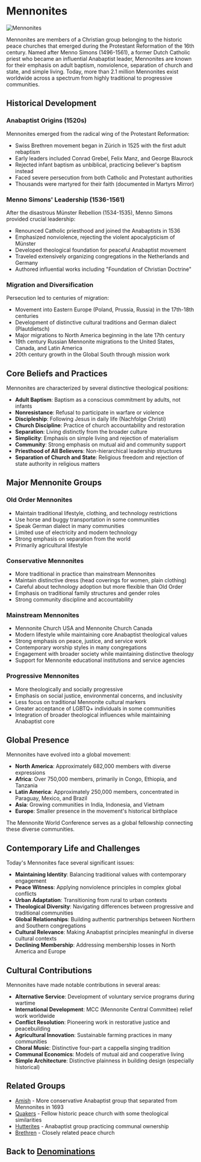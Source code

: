 # Mennonites

![Mennonites](../../images/mennonites.jpg)

Mennonites are members of a Christian group belonging to the historic peace churches that emerged during the Protestant Reformation of the 16th century. Named after Menno Simons (1496-1561), a former Dutch Catholic priest who became an influential Anabaptist leader, Mennonites are known for their emphasis on adult baptism, nonviolence, separation of church and state, and simple living. Today, more than 2.1 million Mennonites exist worldwide across a spectrum from highly traditional to progressive communities.

## Historical Development

### Anabaptist Origins (1520s)

Mennonites emerged from the radical wing of the Protestant Reformation:
- Swiss Brethren movement began in Zürich in 1525 with the first adult rebaptism
- Early leaders included Conrad Grebel, Felix Manz, and George Blaurock
- Rejected infant baptism as unbiblical, practicing believer's baptism instead
- Faced severe persecution from both Catholic and Protestant authorities
- Thousands were martyred for their faith (documented in Martyrs Mirror)

### Menno Simons' Leadership (1536-1561)

After the disastrous Münster Rebellion (1534-1535), Menno Simons provided crucial leadership:
- Renounced Catholic priesthood and joined the Anabaptists in 1536
- Emphasized nonviolence, rejecting the violent apocalypticism of Münster
- Developed theological foundation for peaceful Anabaptist movement
- Traveled extensively organizing congregations in the Netherlands and Germany
- Authored influential works including "Foundation of Christian Doctrine"

### Migration and Diversification

Persecution led to centuries of migration:
- Movement into Eastern Europe (Poland, Prussia, Russia) in the 17th-18th centuries
- Development of distinctive cultural traditions and German dialect (Plautdietsch)
- Major migrations to North America beginning in the late 17th century
- 19th century Russian Mennonite migrations to the United States, Canada, and Latin America
- 20th century growth in the Global South through mission work

## Core Beliefs and Practices

Mennonites are characterized by several distinctive theological positions:

- **Adult Baptism**: Baptism as a conscious commitment by adults, not infants
- **Nonresistance**: Refusal to participate in warfare or violence
- **Discipleship**: Following Jesus in daily life (Nachfolge Christi)
- **Church Discipline**: Practice of church accountability and restoration
- **Separation**: Living distinctly from the broader culture
- **Simplicity**: Emphasis on simple living and rejection of materialism
- **Community**: Strong emphasis on mutual aid and community support
- **Priesthood of All Believers**: Non-hierarchical leadership structures
- **Separation of Church and State**: Religious freedom and rejection of state authority in religious matters

## Major Mennonite Groups

### Old Order Mennonites

- Maintain traditional lifestyle, clothing, and technology restrictions
- Use horse and buggy transportation in some communities
- Speak German dialect in many communities
- Limited use of electricity and modern technology
- Strong emphasis on separation from the world
- Primarily agricultural lifestyle

### Conservative Mennonites

- More traditional in practice than mainstream Mennonites
- Maintain distinctive dress (head coverings for women, plain clothing)
- Careful about technology adoption but more flexible than Old Order
- Emphasis on traditional family structures and gender roles
- Strong community discipline and accountability

### Mainstream Mennonites

- Mennonite Church USA and Mennonite Church Canada
- Modern lifestyle while maintaining core Anabaptist theological values
- Strong emphasis on peace, justice, and service work
- Contemporary worship styles in many congregations
- Engagement with broader society while maintaining distinctive theology
- Support for Mennonite educational institutions and service agencies

### Progressive Mennonites

- More theologically and socially progressive
- Emphasis on social justice, environmental concerns, and inclusivity
- Less focus on traditional Mennonite cultural markers
- Greater acceptance of LGBTQ+ individuals in some communities
- Integration of broader theological influences while maintaining Anabaptist core

## Global Presence

Mennonites have evolved into a global movement:

- **North America**: Approximately 682,000 members with diverse expressions
- **Africa**: Over 750,000 members, primarily in Congo, Ethiopia, and Tanzania
- **Latin America**: Approximately 250,000 members, concentrated in Paraguay, Mexico, and Brazil
- **Asia**: Growing communities in India, Indonesia, and Vietnam
- **Europe**: Smaller presence in the movement's historical birthplace

The Mennonite World Conference serves as a global fellowship connecting these diverse communities.

## Contemporary Life and Challenges

Today's Mennonites face several significant issues:

- **Maintaining Identity**: Balancing traditional values with contemporary engagement
- **Peace Witness**: Applying nonviolence principles in complex global conflicts
- **Urban Adaptation**: Transitioning from rural to urban contexts
- **Theological Diversity**: Navigating differences between progressive and traditional communities
- **Global Relationships**: Building authentic partnerships between Northern and Southern congregations
- **Cultural Relevance**: Making Anabaptist principles meaningful in diverse cultural contexts
- **Declining Membership**: Addressing membership losses in North America and Europe

## Cultural Contributions

Mennonites have made notable contributions in several areas:

- **Alternative Service**: Development of voluntary service programs during wartime
- **International Development**: MCC (Mennonite Central Committee) relief work worldwide
- **Conflict Resolution**: Pioneering work in restorative justice and peacebuilding
- **Agricultural Innovation**: Sustainable farming practices in many communities
- **Choral Music**: Distinctive four-part a cappella singing tradition
- **Communal Economics**: Models of mutual aid and cooperative living
- **Simple Architecture**: Distinctive plainness in building design (especially historical)

## Related Groups

- [Amish](amish.md) - More conservative Anabaptist group that separated from Mennonites in 1693
- [Quakers](quakers.md) - Fellow historic peace church with some theological similarities
- [Hutterites](../other_religions/hutterites.md) - Anabaptist group practicing communal ownership
- [Brethren](../other_religions/church_of_the_brethren.md) - Closely related peace church

## Back to [Denominations](./README.md)

